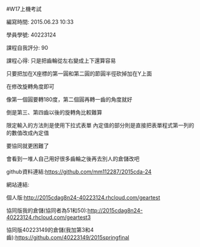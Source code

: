 
#W17上機考試

編寫時間: 2015.06.23 10:33

學員學號: 40223124

課程自我評分: 90

課程心得:
只是把齒輪從左右變成上下還算容易

只要把加在X座標的第一圓和第二圓的節圓半徑砍掉加在Y上面

在修改旋轉角度即可

像第一個圓要轉180度，第二個圓再轉一齒的角度就好

倒是第三、第四齒以後的旋轉角比較難算

限定輸入的方法則是使用下拉式表單
內定值的部分則是直接把表單程式第一列的的數值改成內定值

要協同就更困難了

會看到一堆人自己用好很多齒輪之後再去別人的倉儲改吧


github資料連結:https://github.com/mm112287/2015cda-24


網站連結:

個人版:http://2015cdag8n24-40223124.rhcloud.com/geartest

協同版我的倉儲(協同者為51和50):http://2015cdag8n24-40223124.rhcloud.com/geartest3

協同版40223149的倉儲(我加第3和4齒):https://github.com/40223149/2015springfinal







